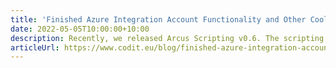 ```yaml
---
title: 'Finished Azure Integration Account Functionality and Other Cool Features in Arcus Scripting v0.6'
date: 2022-05-05T10:00:00+10:00
description: Recently, we released Arcus Scripting v0.6. The scripting library was quiet for a while, without any updates, so let's see what's new in this run-down post on the upcoming functionalities
articleUrl: https://www.codit.eu/blog/finished-azure-integration-account-functionality-and-other-cool-features-in-arcus-scripting-v0-6/
---
```

